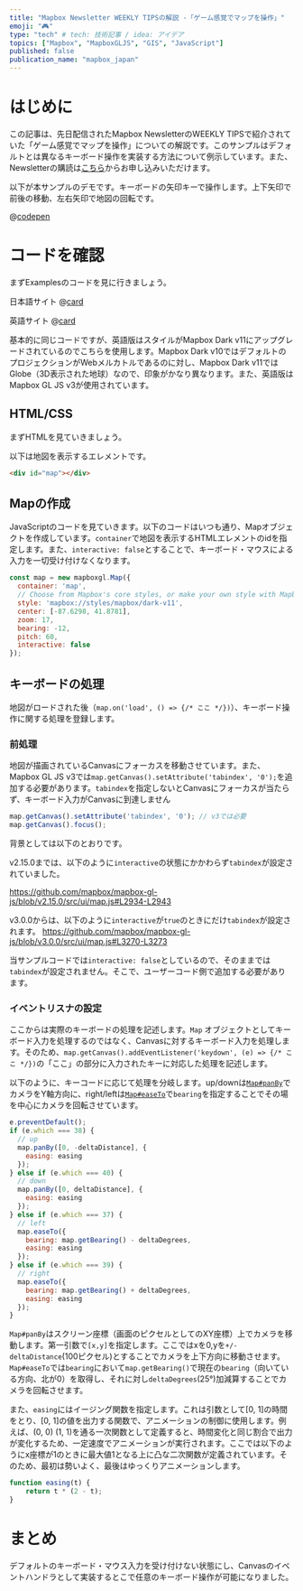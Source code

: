 ```yaml
---
title: "Mapbox Newsletter WEEKLY TIPSの解説 -「ゲーム感覚でマップを操作」"
emoji: "🎮"
type: "tech" # tech: 技術記事 / idea: アイデア
topics: ["Mapbox", "MapboxGLJS", "GIS", "JavaScript"]
published: false
publication_name: "mapbox_japan"
---
```


# はじめに

この記事は、先日配信されたMapbox NewsletterのWEEKLY TIPSで紹介されていた「ゲーム感覚でマップを操作」についての解説です。このサンプルはデフォルトとは異なるキーボード操作を実装する方法について例示しています。また、Newsletterの購読は[こちら](https://www.mapbox.jp/blog?#:~:text=%E3%83%8B%E3%83%A5%E3%83%BC%E3%82%B9%E3%83%AC%E3%82%BF%E3%83%BC%E3%82%92%E8%B3%BC%E8%AA%AD)からお申し込みいただけます。

以下が本サンプルのデモです。キーボードの矢印キーで操作します。上下矢印で前後の移動、左右矢印で地図の回転です。

@[codepen](https://codepen.io/OttyLab/pen/rNRGeoM)


# コードを確認

まずExamplesのコードを見に行きましょう。

日本語サイト
@[card](https://docs.mapbox.com/jp/mapbox-gl-js/example/game-controls/)

英語サイト
@[card](https://docs.mapbox.com/mapbox-gl-js/example/game-controls/)

基本的に同じコードですが、英語版はスタイルがMapbox Dark v11にアップグレードされているのでこちらを使用します。Mapbox Dark v10ではデフォルトのプロジェクションがWebメルカトルであるのに対し、Mapbox Dark v11ではGlobe（3D表示された地球）なので、印象がかなり異なります。また、英語版はMapbox GL JS v3が使用されています。

## HTML/CSS

まずHTMLを見ていきましょう。

以下は地図を表示するエレメントです。

```HTML
<div id="map"></div>
```

## Mapの作成

JavaScriptのコードを見ていきます。以下のコードはいつも通り、Mapオブジェクトを作成しています。`container`で地図を表示するHTMLエレメントのidを指定します。また、`interactive: false`とすることで、キーボード・マウスによる入力を一切受け付けなくなります。

```JavaScript
const map = new mapboxgl.Map({
  container: 'map',
  // Choose from Mapbox's core styles, or make your own style with Mapbox Studio
  style: 'mapbox://styles/mapbox/dark-v11',
  center: [-87.6298, 41.8781],
  zoom: 17,
  bearing: -12,
  pitch: 60,
  interactive: false
});
```

## キーボードの処理
地図がロードされた後（`map.on('load', () => {/* ここ */})`）、キーボード操作に関する処理を登録します。

### 前処理
地図が描画されているCanvasにフォーカスを移動させています。また、Mapbox GL JS v3では`map.getCanvas().setAttribute('tabindex', '0');`を追加する必要があります。`tabindex`を指定しないとCanvasにフォーカスが当たらず、キーボード入力がCanvasに到達しません

```JavaScript
map.getCanvas().setAttribute('tabindex', '0'); // v3では必要
map.getCanvas().focus();
```

背景としては以下のとおりです。

v2.15.0までは、以下のように`interactive`の状態にかかわらず`tabindex`が設定されていました。

https://github.com/mapbox/mapbox-gl-js/blob/v2.15.0/src/ui/map.js#L2934-L2943

v3.0.0からは、以下のように`interactive`が`true`のときにだけ`tabindex`が設定されます。
https://github.com/mapbox/mapbox-gl-js/blob/v3.0.0/src/ui/map.js#L3270-L3273

当サンプルコードでは`interactive: false`としているので、そのままでは`tabindex`が設定されません。そこで、ユーザーコード側で追加する必要があります。

### イベントリスナの設定
ここからは実際のキーボードの処理を記述します。`Map` オブジェクトとしてキーボード入力を処理するのではなく、Canvasに対するキーボード入力を処理します。そのため、`map.getCanvas().addEventListener('keydown', (e) => {/* ここ */})`の「ここ」の部分に入力されたキーに対応した処理を記述します。

以下のように、キーコードに応じて処理を分岐します。up/downは[`Map#panBy`](https://docs.mapbox.com/mapbox-gl-js/api/map/#map#panby)でカメラをY軸方向に、right/leftは[`Map#easeTo`](https://docs.mapbox.com/mapbox-gl-js/api/map/#map#easeto)で`bearing`を指定することでその場を中心にカメラを回転させています。

```JavaScript
e.preventDefault();
if (e.which === 38) {
  // up
  map.panBy([0, -deltaDistance], {
    easing: easing
  });
} else if (e.which === 40) {
  // down
  map.panBy([0, deltaDistance], {
    easing: easing
  });
} else if (e.which === 37) {
  // left
  map.easeTo({
    bearing: map.getBearing() - deltaDegrees,
    easing: easing
  });
} else if (e.which === 39) {
  // right
  map.easeTo({
    bearing: map.getBearing() + deltaDegrees,
    easing: easing
  });
}
```

`Map#panBy`はスクリーン座標（画面のピクセルとしてのXY座標）上でカメラを移動します。第一引数で`[x,y]`を指定します。ここではxを0,yを`+/-deltaDistance`(100ピクセル)とすることでカメラを上下方向に移動させます。`Map#easeTo`では`bearing`において`map.getBearing()`で現在の`bearing`（向いている方向、北が0）を取得し、それに対し`deltaDegrees`(25°)加減算することでカメラを回転させます。

また、`easing`にはイージング関数を指定します。これは引数として[0, 1]の時間をとり、[0, 1]の値を出力する関数で、アニメーションの制御に使用します。例えば、(0, 0) (1, 1)を通る一次関数として定義すると、時間変化と同じ割合で出力が変化するため、一定速度でアニメーションが実行されます。ここでは以下のようにx座標が1のときに最大値1となる上に凸な二次関数が定義されています。そのため、最初は勢いよく、最後はゆっくりアニメーションします。

```JavaScript
function easing(t) {
    return t * (2 - t);
}
```


# まとめ
デフォルトのキーボード・マウス入力を受け付けない状態にし、Canvasのイベントハンドラとして実装するとこで任意のキーボード操作が可能になりました。
